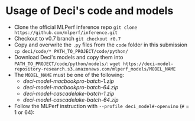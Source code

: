 # Usage of Deci's code and models
- Clone the official MLPerf inference repo `git clone https://github.com/mlperf/inference.git`
- Checkout to v0.7 branch `git checkout r0.7`
- Copy and overwrite the `.py` files from the `code` folder in this submission `cp deci/code/* PATH_TO_PROJECT/code/python/`
- Download Deci's models and copy them into `PATH_TO_PROJECT/code/python/models/`:
`wget https://deci-model-repository-research.s3.amazonaws.com/mlperf_models/MODEL_NAME`
- The `MODEL_NAME` must be one of the following:
	- *deci-model-macbookpro-batch-1.zip*
	- *deci-model-macbookpro-batch-64.zip*
	- *deci-model-cascadelake-batch-1.zip*
	- *deci-model-cascadelake-batch-64.zip*
- Follow the MLPerf instruction with `--profile deci_model#-openvino` (`#` = 1 or 64):